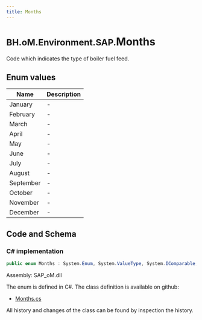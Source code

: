 ```yaml
---
title: Months
---
```


# <small>BH.oM.Environment.SAP.</small>**Months**

Code which indicates the type of boiler fuel feed.

## Enum values

| Name            | Description                                                    |
|-----------------|----------------------------------------------------------------|
| January |  -  |
| February |  -  |
| March |  -  |
| April |  -  |
| May |  -  |
| June |  -  |
| July |  -  |
| August |  -  |
| September |  -  |
| October |  -  |
| November |  -  |
| December |  -  |


## Code and Schema

### C# implementation

``` C# title="C#"
public enum Months : System.Enum, System.ValueType, System.IComparable, System.ISpanFormattable, System.IFormattable, System.IConvertible
```

Assembly: SAP_oM.dll

The enum is defined in C#. The class definition is available on github:

- [Months.cs](https://github.com/BHoM/SAP_Toolkit/blob/develop/SAP_oM/Enums\Months.cs)

All history and changes of the class can be found by inspection the history.
